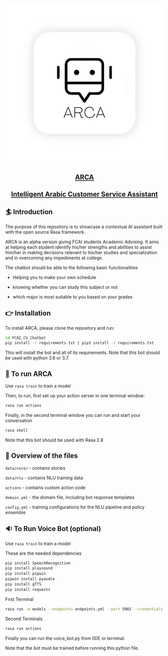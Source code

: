 

<h1 align="center">
<img src="ARCA_Final_Logo.png" width="500">
</h1>




<h2 align="center"><u>ARCA</u></h2>

<h2 align="center"><u>Intelligent Arabic Customer Service Assistant</u></h2>





## :surfer: Introduction

The purpose of this repository is to showcase a contextual AI assistant built with the open source Rasa framework.

ARCA is an alpha version giving FCAI students Academic Advising. It aims at helping each student identify his/her strengths and abilities to assist him/her in making decisions relevant to his/her studies and specialization and in overcoming any impediments at college.

The chatbot should be able to the following basic functionalities

- Helping you to make your own schedule

- knowing whether  you can study this subject or not

- which major is most suitable to you based on your grades

  

## :point_right: Installation

To install ARCA, please clone the repository and run:

```sh
cd FCAI_CU_Chatbot
pip install -r requirements.txt | pip3 install -r requirements.txt
```

This will install the bot and all of its requirements.
Note that this bot should be used with python 3.6 or 3.7.



## 🤖 To run ARCA

Use `rasa train` to train a model

Then, to run, first set up your action server in one terminal window:
```bash
rasa run actions 
```

Finally, in the second terminal window you can run and start your conversation	

```bash
rasa shell
```

Note that this bot should be used with Rasa 2.8



## :blue_book: Overview of the files

`data/core/` - contains stories 

`data/nlu` - contains NLU training data

`actions` - contains custom action code

`domain.yml` - the domain file, including bot response templates

`config.yml` - training configurations for the NLU pipeline and policy ensemble



## :sound: To Run Voice Bot (optional)

Use `rasa train` to train a model

These are the needed dependencies 

```bash
pip install SpeechRecognition
pip install playsound
pip install pipwin
pipwin install pyaudio
pip install gTTS
pip install requests
```

First Terminal

```bash
rasa run -m models --endpoints endpoints.yml --port 5002 --credentials credentials.yml
```

Second Terminals

```bash
rasa run actions
```

Finally you can run the voice_bot.py from IIDE or terminal.

Note that the bot must be trained before running this python file.
